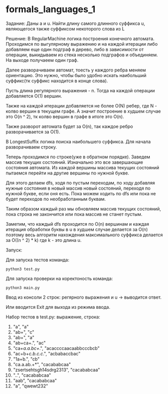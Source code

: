 # formals_languages_1

Задание:
 Даны a и u. Найти длину самого длинного суффикса u, являющегося также суффиксом некоторого слова из L
 
 Решение:
 В RegularMachine логика построения конечного автомата. Проходимся по выгулярному выражению и на каждой итерации либо добавляем еще один подграф в дерево, либо в зависимости от операции, выкидываем из стека несколько подграфов и объединяем. На выходе получаеем один граф.
 
 Далее разворачиваем автомат, тоесть у каждого ребра меняем ориентацию. Это нужно, чтобы было удобно искать наибольший суффикс(тк суффикс находится в конце слова).
 
 Пусть длина регулярного выражения - n. Тогда на каждой операции добавляется O(1) вершин. 
 
 Также на каждой итерации добавляется не более O(N) ребер, где N - колво вершин в текущем графе. А значит построение в худшем случае это O(n ^ 2), тк колво вершин в графе в итоге это O(n). 
 
 Также разворот автомата будет за O(n), так каждое ребро разворачивается за O(1).
 
 
 
 В LongestSuffix логика поиска наибольшего суффикса. Для начала разворачиваем строку. 
 
 Теперь проходимся по строке(уже в обратном порядке). Заведем массив текущих состояний. Изначально это все завершающие состояния автомата. Из каждой вершины массива текущих состояний пытаемся перейти на другие вершины по нужной букве. 
 
 Для этого делаем dfs, ходя по пустым переходам, по ходу добавляя нужные состояния в новый массив новый состояний, переходя по нужной букве, если оня есть. Пока можем ходить по dfs или пока не будет переходов по необработанным буквам. 
 
 Таким образом каждый раз мы обновляем массив текущих состояний, пока строка не закончится или пока массив не станет пустым. 
 
 Заметим, что каждый dfs проходится по O(n) вершинам и каждая итерация обработки буквы в u в худшем случае делается за O(n) поэтому весь алгоритм нахождения максимального суффикса делается за О((n ^ 2) * k) где k - это длина u.
 
 Запуск:
 
 Для запуска тестов команда:
 
    python3 test.py
    
 Для запуска проверки на коректоность команда:
 
    python3 main.py
    
 Ввод из консоли 2 строк: регярного выражения и u -> выводится ответ.
 
 Или вводится Exit для выхода из режима ввода.
 
 Набор тестов в test.py:
 выражение, строка:
 1. "a", "a"
 2. "ab+", "c"
 3. "ab+", "a"
 4. "ab+ca+.", "ac"
 5. "ca+*a.a.bc+*.", "acaccccaacaabbcccbcb"
 6. "ac+b+*c.b.c.c*.", "acbabaccbac"
 7. "1a+b.", "cb"
 8. "ca.a.ab.+*", "cacababcaa"
 9. "zsertsehtsgh14sdrg2313", "cacababcaa"
 10. "..", "cacababcaa"
 11. "aab", "cacababcaa"
 12. "a", "qwewt232"
 
 
 
 
